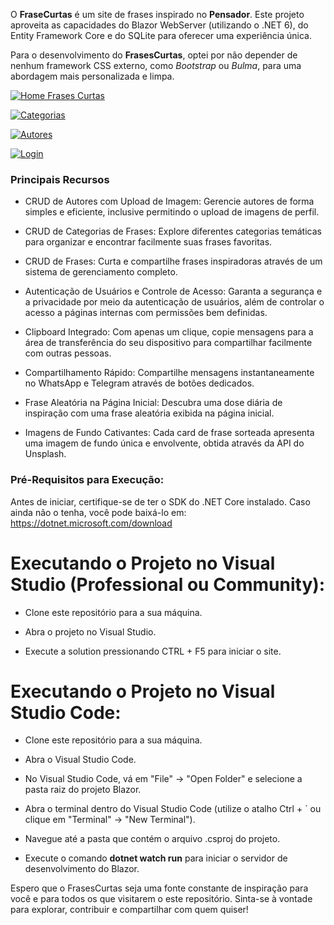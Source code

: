 O **FraseCurtas** é um site de frases inspirado no **Pensador**. Este projeto aproveita as capacidades do Blazor WebServer (utilizando o .NET 6), do Entity Framework Core e do SQLite para oferecer uma experiência única. 

Para o desenvolvimento do **FrasesCurtas**, optei por não depender de nenhum framework CSS externo, como *Bootstrap* ou *Bulma*, para uma abordagem mais personalizada e limpa.

[![Home Frases Curtas](https://raw.githubusercontent.com/dpelissari/FrasesCurtas.Blazor/67f3c30e7d03fd48a39fc2589bac5eca51440344/FrasesCurtas/FrasesCurtas/wwwroot/imagens/prints/home.jpg "Home Frases Curtas")](https://raw.githubusercontent.com/dpelissari/FrasesCurtas.Blazor/67f3c30e7d03fd48a39fc2589bac5eca51440344/FrasesCurtas/FrasesCurtas/wwwroot/imagens/prints/home.jpg "Home Frases Curtas")

[![Categorias](https://raw.githubusercontent.com/dpelissari/FrasesCurtas.Blazor/67f3c30e7d03fd48a39fc2589bac5eca51440344/FrasesCurtas/FrasesCurtas/wwwroot/imagens/prints/categorias.jpg "Categorias")](http://https://raw.githubusercontent.com/dpelissari/FrasesCurtas.Blazor/67f3c30e7d03fd48a39fc2589bac5eca51440344/FrasesCurtas/FrasesCurtas/wwwroot/imagens/prints/categorias.jpg "Categorias")

[![Autores](https://raw.githubusercontent.com/dpelissari/FrasesCurtas.Blazor/67f3c30e7d03fd48a39fc2589bac5eca51440344/FrasesCurtas/FrasesCurtas/wwwroot/imagens/prints/autores.jpg "Autores")](https://raw.githubusercontent.com/dpelissari/FrasesCurtas.Blazor/67f3c30e7d03fd48a39fc2589bac5eca51440344/FrasesCurtas/FrasesCurtas/wwwroot/imagens/prints/autores.jpg "Autores")

[![Login](https://raw.githubusercontent.com/dpelissari/FrasesCurtas.Blazor/67f3c30e7d03fd48a39fc2589bac5eca51440344/FrasesCurtas/FrasesCurtas/wwwroot/imagens/prints/login.jpg "Login")](http://https://raw.githubusercontent.com/dpelissari/FrasesCurtas.Blazor/67f3c30e7d03fd48a39fc2589bac5eca51440344/FrasesCurtas/FrasesCurtas/wwwroot/imagens/prints/login.jpg "Login")


### Principais Recursos
- CRUD de Autores com Upload de Imagem: Gerencie autores de forma simples e eficiente, inclusive permitindo o upload de imagens de perfil.

- CRUD de Categorias de Frases: Explore diferentes categorias temáticas para organizar e encontrar facilmente suas frases favoritas.

- CRUD de Frases: Curta e compartilhe frases inspiradoras através de um sistema de gerenciamento completo.

- Autenticação de Usuários e Controle de Acesso: Garanta a segurança e a privacidade por meio da autenticação de usuários, além de controlar o acesso a páginas internas com permissões bem definidas.

- Clipboard Integrado: Com apenas um clique, copie mensagens para a área de transferência do seu dispositivo para compartilhar facilmente com outras pessoas.

- Compartilhamento Rápido: Compartilhe mensagens instantaneamente no WhatsApp e Telegram através de botões dedicados.

- Frase Aleatória na Página Inicial: Descubra uma dose diária de inspiração com uma frase aleatória exibida na página inicial.

- Imagens de Fundo Cativantes: Cada card de frase sorteada apresenta uma imagem de fundo única e envolvente, obtida através da API do Unsplash.

### Pré-Requisitos para Execução:
Antes de iniciar, certifique-se de ter o SDK do .NET Core instalado. Caso ainda não o tenha, você pode baixá-lo em: https://dotnet.microsoft.com/download

# Executando o Projeto no Visual Studio (Professional ou Community):

- Clone este repositório para a sua máquina.

- Abra o projeto no Visual Studio.

- Execute a solution pressionando CTRL + F5 para iniciar o site.

# Executando o Projeto no Visual Studio Code:

- Clone este repositório para a sua máquina.

- Abra o Visual Studio Code.

- No Visual Studio Code, vá em "File" -> "Open Folder" e selecione a pasta raiz do projeto Blazor.

- Abra o terminal dentro do Visual Studio Code (utilize o atalho Ctrl + ` ou clique em "Terminal" -> "New Terminal").

- Navegue até a pasta que contém o arquivo .csproj do projeto.

- Execute o comando **dotnet watch run** para iniciar o servidor de desenvolvimento do Blazor.

Espero que o FrasesCurtas seja uma fonte constante de inspiração para você e para todos os que visitarem o este repositório. Sinta-se à vontade para explorar, contribuir e compartilhar com quem quiser!

